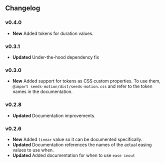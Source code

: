 ## Changelog

### v0.4.0

- **New** Added tokens for duration values.

### v0.3.1

- **Updated** Under-the-hood dependency fix

### v0.3.0

- **New** Added support for tokens as CSS custom properties. To use them, `@import seeds-motion/dist/seeds-motion.css` and refer to the token names in the documentation.

### v0.2.8

- **Updated** Documentation improvements.

### v0.2.6

- **New** Added `linear` value so it can be documented specifically.
- **Updated** Documentation references the names of the actual easing values to use when.
- **Updated** Added documentation for when to use `ease inout`
